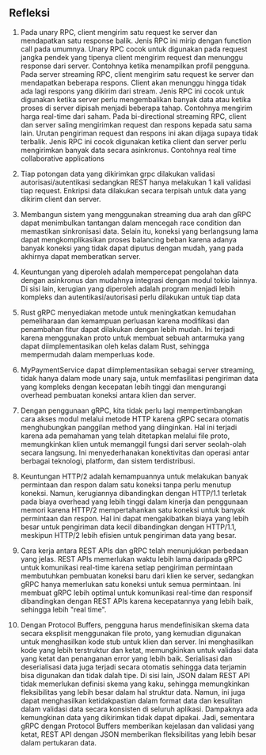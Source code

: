 ## Refleksi

1. Pada unary RPC, client mengirim satu request ke server dan mendapatkan satu response balik. Jenis RPC ini mirip dengan function call pada umumnya. Unary RPC cocok untuk digunakan pada request jangka pendek yang tipenya client mengirim request dan menunggu response dari server. Contohnya ketika menampilkan profil pengguna.
Pada server streaming RPC, client mengirim satu request ke server dan mendapatkan beberapa respons. Client akan menunggu hingga tidak ada lagi respons yang dikirim dari stream. Jenis RPC ini cocok untuk digunakan ketika server perlu mengembalikan banyak data atau ketika proses di server dipisah menjadi beberapa tahap. Contohnya mengirim harga real-time dari saham.
Pada bi-directional streaming RPC, client dan server saling mengirimkan request dan respons kepada satu sama lain. Urutan pengiriman request dan respons ini akan dijaga supaya tidak terbalik. Jenis RPC ini cocok digunakan ketika client dan server perlu mengirimkan banyak data secara asinkronus. Contohnya real time collaborative applications

2. Tiap potongan data yang dikirimkan grpc dilakukan validasi autorisasi/autentikasi sedangkan REST hanya melakukan 1 kali validasi tiap request. Enkripsi data dilakukan secara terpisah untuk data yang dikirim client dan server. 

3. Membangun sistem yang menggunakan streaming dua arah dan gRPC dapat menimbulkan tantangan dalam mencegah race condition dan memastikan sinkronisasi data. Selain itu, koneksi yang berlangsung lama dapat mengkomplikasikan proses balancing beban karena adanya banyak koneksi yang tidak dapat diputus dengan mudah, yang pada akhirnya dapat memberatkan server.

4. Keuntungan yang diperoleh adalah mempercepat pengolahan data dengan asinkronus dan mudahnya integrasi dengan modul tokio lainnya. Di sisi lain, kerugian yang diperoleh adalah program menjadi lebih kompleks dan autentikasi/autorisasi perlu dilakukan untuk tiap data

5. Rust gRPC menyediakan metode untuk meningkatkan kemudahan pemeliharaan dan kemampuan perluasan karena modifikasi dan penambahan fitur dapat dilakukan dengan lebih mudah. Ini terjadi karena menggunakan proto untuk membuat sebuah antarmuka yang dapat diimplementasikan oleh kelas dalam Rust, sehingga mempermudah dalam memperluas kode.

6. MyPaymentService dapat diimplementasikan sebagai server streaming, tidak hanya dalam mode unary saja, untuk memfasilitasi pengiriman data yang kompleks dengan kecepatan lebih tinggi dan mengurangi overhead pembuatan koneksi antara klien dan server.

7. Dengan penggunaan gRPC, kita tidak perlu lagi mempertimbangkan cara akses modul melalui metode HTTP karena gRPC secara otomatis menghubungkan panggilan method yang diinginkan. Hal ini terjadi karena ada pemahaman yang telah ditetapkan melalui file proto, memungkinkan klien untuk memanggil fungsi dari server seolah-olah secara langsung. Ini menyederhanakan konektivitas dan operasi antar berbagai teknologi, platform, dan sistem terdistribusi.


8. Keuntungan HTTP/2 adalah kemampuannya untuk melakukan banyak permintaan dan respon dalam satu koneksi tanpa perlu menutup koneksi. Namun, kerugiannya dibandingkan dengan HTTP/1.1 terletak pada biaya overhead yang lebih tinggi dalam kinerja dan penggunaan memori karena HTTP/2 mempertahankan satu koneksi untuk banyak permintaan dan respon. Hal ini dapat mengakibatkan biaya yang lebih besar untuk pengiriman data kecil dibandingkan dengan HTTP/1.1, meskipun HTTP/2 lebih efisien untuk pengiriman data yang besar.

9. Cara kerja antara REST APIs dan gRPC telah menunjukkan perbedaan yang jelas. REST APIs memerlukan waktu lebih lama daripada gRPC untuk komunikasi real-time karena setiap pengiriman permintaan membutuhkan pembuatan koneksi baru dari klien ke server, sedangkan gRPC hanya memerlukan satu koneksi untuk semua permintaan. Ini membuat gRPC lebih optimal untuk komunikasi real-time dan responsif dibandingkan dengan REST APIs karena kecepatannya yang lebih baik, sehingga lebih "real time".

10. Dengan Protocol Buffers, pengguna harus mendefinisikan skema data secara eksplisit menggunakan file proto, yang kemudian digunakan untuk menghasilkan kode stub untuk klien dan server. Ini menghasilkan kode yang lebih terstruktur dan ketat, memungkinkan untuk validasi data yang ketat dan penanganan error yang lebih baik. Serialisasi dan deserialisasi data juga terjadi secara otomatis sehingga data terjamin bisa digunakan dan tidak dalah tipe. 
Di sisi lain, JSON dalam REST API tidak memerlukan definisi skema yang kaku, sehingga memungkinkan fleksibilitas yang lebih besar dalam hal struktur data. Namun, ini juga dapat menghasilkan ketidakpastian dalam format data dan kesulitan dalam validasi data secara konsisten di seluruh aplikasi. Dampaknya ada kemungkinan data yang dikirimkan tidak dapat dipakai. Jadi, sementara gRPC dengan Protocol Buffers memberikan kejelasan dan validasi yang ketat, REST API dengan JSON memberikan fleksibilitas yang lebih besar dalam pertukaran data.